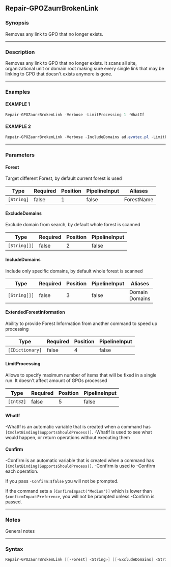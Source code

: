 Repair-GPOZaurrBrokenLink
-------------------------




### Synopsis
Removes any link to GPO that no longer exists.



---


### Description

Removes any link to GPO that no longer exists. It scans all site, organizational unit or domain root making sure every single link that may be linking to GPO that doesn't exists anymore is gone.



---


### Examples
#### EXAMPLE 1
```PowerShell
Repair-GPOZaurrBrokenLink -Verbose -LimitProcessing 1 -WhatIf
```

#### EXAMPLE 2
```PowerShell
Repair-GPOZaurrBrokenLink -Verbose -IncludeDomains ad.evotec.pl -LimitProcessing 1 -WhatIf
```



---


### Parameters
#### **Forest**

Target different Forest, by default current forest is used






|Type      |Required|Position|PipelineInput|Aliases   |
|----------|--------|--------|-------------|----------|
|`[String]`|false   |1       |false        |ForestName|



#### **ExcludeDomains**

Exclude domain from search, by default whole forest is scanned






|Type        |Required|Position|PipelineInput|
|------------|--------|--------|-------------|
|`[String[]]`|false   |2       |false        |



#### **IncludeDomains**

Include only specific domains, by default whole forest is scanned






|Type        |Required|Position|PipelineInput|Aliases           |
|------------|--------|--------|-------------|------------------|
|`[String[]]`|false   |3       |false        |Domain<br/>Domains|



#### **ExtendedForestInformation**

Ability to provide Forest Information from another command to speed up processing






|Type           |Required|Position|PipelineInput|
|---------------|--------|--------|-------------|
|`[IDictionary]`|false   |4       |false        |



#### **LimitProcessing**

Allows to specify maximum number of items that will be fixed in a single run. It doesn't affect amount of GPOs processed






|Type     |Required|Position|PipelineInput|
|---------|--------|--------|-------------|
|`[Int32]`|false   |5       |false        |



#### **WhatIf**
-WhatIf is an automatic variable that is created when a command has ```[CmdletBinding(SupportsShouldProcess)]```.
-WhatIf is used to see what would happen, or return operations without executing them
#### **Confirm**
-Confirm is an automatic variable that is created when a command has ```[CmdletBinding(SupportsShouldProcess)]```.
-Confirm is used to -Confirm each operation.

If you pass ```-Confirm:$false``` you will not be prompted.


If the command sets a ```[ConfirmImpact("Medium")]``` which is lower than ```$confirmImpactPreference```, you will not be prompted unless -Confirm is passed.



---


### Notes
General notes



---


### Syntax
```PowerShell
Repair-GPOZaurrBrokenLink [[-Forest] <String>] [[-ExcludeDomains] <String[]>] [[-IncludeDomains] <String[]>] [[-ExtendedForestInformation] <IDictionary>] [[-LimitProcessing] <Int32>] [-WhatIf] [-Confirm] [<CommonParameters>]
```
